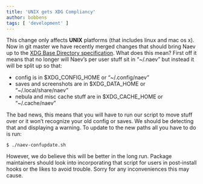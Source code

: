 ```yaml
---
title: 'UNIX gets XDG Compliancy'
author: bobbens
tags: [ 'development' ]
---
```


This change only affects **UNIX** platforms (that includes linux and mac os x). Now in git master we have recently merged changes that should bring Naev up to the [XDG Base Directory specification](https://specifications.freedesktop.org/basedir-spec/basedir-spec-latest.html). What does this mean? First off it means that no longer will Naev’s per user stuff sit in “~/.naev” but instead it will be split up so that:

  * config is in $XDG_CONFIG_HOME or “~/.config/naev”
  * saves and screenshots are in $XDG_DATA_HOME or “~/.local/share/naev”
  * nebula and misc cache stuff are in $XDG_CACHE_HOME or “~/.cache/naev”

The bad news, this means that you will have to run our script to move stuff over or it won’t recognize your old config or saves. We should be detecting that and displaying a warning. To update to the new paths all you have to do is run:

`$ ./naev-confupdate.sh`

However, we do believe this will be better in the long run. Package maintainers should look into incorporating that script for users in post-install hooks or the likes to avoid trouble. Sorry for any inconveniences this may cause.
